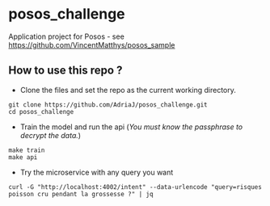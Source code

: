 # posos_challenge
Application project for Posos - see https://github.com/VincentMatthys/posos_sample

## How to use this repo ?

* Clone the files and set the repo as the current working directory.
```
git clone https://github.com/AdriaJ/posos_challenge.git
cd posos_challenge
```

* Train the model and run the api (*You must know the passphrase to decrypt the data.*)

```
make train
make api
```

* Try the microservice with any query you want
```
curl -G "http://localhost:4002/intent" --data-urlencode "query=risques poisson cru pendant la grossesse ?" | jq
```



